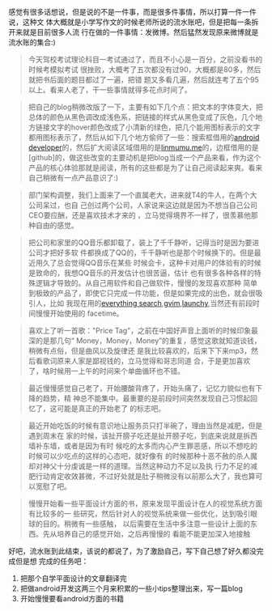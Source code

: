 感觉有很多话想说，但是说的不是一件事，而是很多件事情，所以打算一件一件说，这种文
体大概就是小学写作文的时候老师所说的流水账吧，但是把每一条拆开来就是目前很多人流
行在做的一件事情：发微博。然后猛然发现原来微博就是流水账的集合:)

>今天驾校考试理论科目一考试通过了，而且不小心是一百分，之前没看书的时候考模拟考试
>很挫败，大概考了五次都没有过90，大概都是80多，然后就把书后面的题目都过了一遍，把错
>题又多看几遍，然后就连考了五个95以上。看来人老了，干一些事情就得多花点时间了。


>把自己的blog稍微改版了一下，主要有如下几个点：把文本的字体变大，把总体的颜色从黑色调改成浅色系，把链接的样式从黑色变成了灰色，几个地方链接文字的hover颜色改成了小清新的绿色，把几个能用图标表示的文字都用图标表示了，然后从如下几个地方偷师了一些：搜索框借用的[android developer]的，然后扩大阅读区域借用的是[linmumu.me]的，边框借用的是[github]的，做这些改变的主要动机是把blog当成一个产品来看，作为这个产品的核心体验那就是阅读，所有的这些都是为了让自己阅读起来爽。看来自己稍微有一点产品意识了:)


>部门架构调整，我们上面来了一个直属老大，进来就T4的牛人，在两个大公司呆过，也自
>己创过两个公司，人家说来这边就是因为不想当自己公司CEO要应酬，还是喜欢技术才来的
>，立马觉得境界不一样了，很羡慕他那种自由的感觉。


>把公司和家里的QQ音乐都卸载了，装上了千千静听，记得当时是因为要进公司才把好多软
>件都换成了QQ的，千千静听也是那个时候换下的。但是最近用久了总会觉得QQ音乐在某些
>时候会卡，这种卡对用户的体验有的时候是致命的，我想QQ音乐的开发估计也很苦逼，估计
>也有很多各种各样的特殊逻辑才导致的。从自己用软件和自己做软件，慢慢的发现喜欢那种
>简单到极致的产品了，即使它只完成一件功能，但是如果完成的出色，就会很吸引人，比如
>我现在用的[everything search],[gvim],[launchy],当然还有前段时间慢慢开始使用的
>facetime。


>喜欢上了听一首歌："Price Tag"，之前在中国好声音上面听的时候印象最深的是那几句“
>Money，Money，Money”的重复，感觉这歌就知道谈钱，稍微有点俗，但是曲风以及旋律还
>是我比较喜欢的，后来下下来mp3，然后看歌词原来人家是鄙视钱的，立马觉得和哥志同道
>合，于是更加喜欢了，啥时候用一上午的时间来个单曲循环也不错。


>最近慢慢感觉自己老了，开始腰酸背疼了，开始头痛了，记忆力貌似也有下降的趋势，精
>神总不能集中。最重要的是前段时间突然发现自己习惯起回忆了，这可能是真正的开始老了
的标志吧。


>最近开始吃饭的时候有意识地让服务员只打半碗了，理由当然是减肥，但是遇到周末在
>家的时候，该扯开膀子吃还是扯开膀子吃，到底来说就是拆西墙补东墙，或者是因为有时
>候吃的太多而内心产生罪恶感，所以不想吃的时候可以少吃点的这样的心态吧，就好像有
>的时候那种十恶不赦的杀人魔却对神父十分虔诚是一样的道理。当然这种动力不足以及执
>行力不足的减肥行动肯定收效甚微，不过好处就是肚子稍微没有以前那么大了，我也算可
>以宽慰了吧。


>慢慢开始看一些平面设计方面的书，原来发现平面设计在人的视觉系统方面有比较多的一
>些研究，然后针对人的视觉系统来做一些优化，达到吸引眼球的目的。稍微有一些感触，
>以后需要在生活中多注意一些设计上面的东西。先从培养自己的感觉开始，之后再慢慢的
>看能不能更加深入地接触


好吧，流水账到此结束，该说的都说了，为了激励自己，写下自己想了好久都没完成但是想
完成的任务吧：
1.	把那个自学平面设计的文章翻译完
2.	把做android开发这两三个月来积累的一些小tips整理出来，写一篇blog
3.	开始慢慢要看android方面的书籍


[launchy]:http://www.launchy.net/
[gvim]:http://www.vim.org/
[everything search]:http://www.voidtools.com/
[android developer]:http://developer.android.com/
[linmumu.me]:http://linmumu.me/
